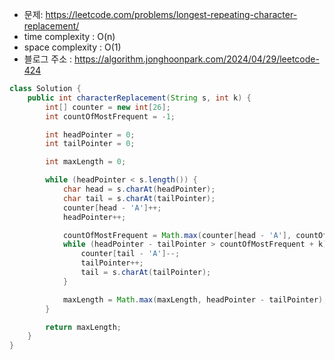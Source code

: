 - 문제: https://leetcode.com/problems/longest-repeating-character-replacement/
- time complexity : O(n)
- space complexity : O(1)
- 블로그 주소 : https://algorithm.jonghoonpark.com/2024/04/29/leetcode-424

```java
class Solution {
    public int characterReplacement(String s, int k) {
        int[] counter = new int[26];
        int countOfMostFrequent = -1;

        int headPointer = 0;
        int tailPointer = 0;

        int maxLength = 0;

        while (headPointer < s.length()) {
            char head = s.charAt(headPointer);
            char tail = s.charAt(tailPointer);
            counter[head - 'A']++;
            headPointer++;

            countOfMostFrequent = Math.max(counter[head - 'A'], countOfMostFrequent);
            while (headPointer - tailPointer > countOfMostFrequent + k) {
                counter[tail - 'A']--;
                tailPointer++;
                tail = s.charAt(tailPointer);
            }

            maxLength = Math.max(maxLength, headPointer - tailPointer);
        }

        return maxLength;
    }
}
```
